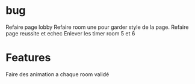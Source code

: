 # bug
Refaire page lobby
Refaire room une pour garder style de la page.
Refaire page reussite et echec
Enlever les timer room 5 et 6

# Features
Faire des animation a chaque room validé

